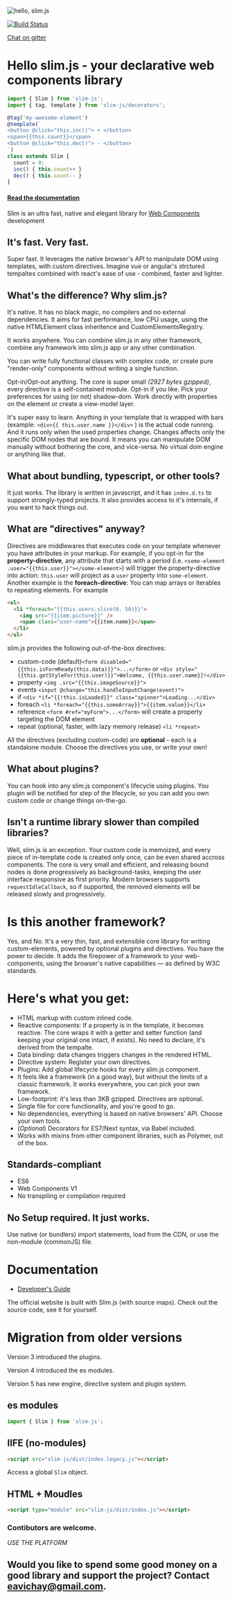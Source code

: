 ![hello, slim.js](./doc-site/src/assets/slim3.png)

[![Build Status](https://semaphoreci.com/api/v1/eavichay/slim-js/branches/master/badge.svg)](https://semaphoreci.com/eavichay/slim-js)

[Chat on gitter](https://gitter.im/slim-js/Lobby?utm_source=share-link&utm_medium=link&utm_campaign=share-link)

# Hello slim.js - your declarative web components library

```javascript
import { Slim } from 'slim-js';
import { tag, template } from 'slim-js/decorators';

@tag('my-awesome-element')
@template(`
<button @click="this.inc()"> + </button>
<span>{{this.count}}</span>
<button @click="this.dec()"> - </button>
`)
class extends Slim {
  count = 0;
  inc() { this.count++ }
  dec() { this.count-- }
}

```

#### [Read the documentation](http://slimjs.com)

Slim is an ultra fast, native and elegant library for [Web Components](https://www.webcomponents.org/introduction) development

## It's fast. Very fast.

Super fast. It leverages the native browser's API to manipulate DOM using templates, with custom directives. Imagine vue or angular's strctured tempaltes combined with react's ease of use - combined, faster and lighter.

## What's the difference? Why slim.js?

It's native. It has no black magic, no compilers and no external dependencies. It aims for fast performance, low CPU usage, using the native HTMLElement class inheritence and CustomElementsRegistry.

It works anywhere. You can combine slim.js in any other framework, combine any framework into slim.js app or any other combination.

You can write fully functional classes with complex code, or create pure "render-only" components without writing a single function.

Opt-in/Opt-out anything. The core is super small _(2927 bytes gzipped)_, every directive is a self-contained module. Opt-in if you like. Pick your preferences for using (or not) shadow-dom. Work directly with properties on the element or create a view-model layer.

It's super easy to learn. Anything in your template that is wrapped with bars (example: `<div>{{ this.user.name }}</div>` ) is the actual code running. And it runs only when the used properties change. Changes affects only the specific DOM nodes that are bound. It means you can manipulate DOM manually without bothering the core, and vice-versa. No virtual dom engine or anything like that.

## What about bundling, typescript, or other tools?

It just works. The library is written in javascript, and it has `index.d.ts` to support strongly-typed projects. It also provides access to it's internals, if you want to hack things out.

## What are "directives" anyway?

Directives are middlewares that executes code on your template whenever you have attributes in your markup. For example, if you opt-in for the **property-directive**, any attribute that starts with a period (i.e. `<some-element .user="{{this.user}}"></some-element>`) will trigger the property-directive into action: `this.user` will project as a `user` property into `some-element`. Another example is the **foreach-directive**: You can map arrays or iterables to repeating elements. For example

```html
<ul>
  <li *foreach="{{this.users.slice(0, 50)}}">
    <img src="{{item.picture}}" />
    <span class="user-name">{{item.name}}</span>
  </li>
</ul>
```

slim.js provides the following out-of-the-box directives:

- custom-code (default)`<form disabled="{{this.isFormReady(this.data)}}">...</form>` or `<div style="{{this.getStyleFor(this.user)}}">Welcome, {{this.user.name}}!</div>`
- property `<img .src="{{this.imageSource}}">`
- events `<input @change="this.handleInputChange(event)">`
- if `<div *if="{{!this.isLoaded}}" class="spinner">Loading...</div>`
- foreach `<li *foreach="{{this.someArray}}">{{item.value}}</li>`
- reference `<form #ref="myForm">...</form>` will create a property targeting the DOM element
- repeat (optional, faster, with lazy memory release) `<li *repeat>`

All the directives (excluding custom-code) are **optional** - each is a standalone module. Choose the directives you use, or write your own!

## What about plugins?

You can hook into any slim.js component's lifecycle using plugins. You plugin will be notified for step of the lifecycle, so you can add you own custom code or change things on-the-go.

## Isn't a runtime library slower than compiled libraries?

Well, slim.js is an exception. Your custom code is memoized, and every piece of in-template code is created only once, can be even shared accross components. The core is very small and efficient, and releasing bound nodes is done progressively as background-tasks, keeping the user interface responsive as first priority. Modern browsers supports `requestIdleCallback`, so if supported, the removed elements will be released slowly and progressively.

# Is this another framework?

Yes, and No. It's a very thin, fast, and extensible core library for writing custom-elements, powered by optional plugins and directives. You have the power to decide. It adds the firepower of a framework to your web-components, using the browser's native capabilities &mdash; as defined by W3C standards.

# Here's what you get:

- HTML markup with custom inlined code.
- Reactive components: If a property is in the template, it becomes reactive. The core wraps it with a getter and setter function (and keeping your original one intact, if exists). No need to declare, it's derived from the tempalte.
- Data binding: data changes triggers changes in the rendered HTML.
- Directive system: Register your own directives.
- Plugins: Add global lifecycle hooks for every slim.js component.
- It feels like a framework (in a good way), but without the limits of a classic framework. It works everywhere, you can pick your own framework.
- Low-footprint: it's less than 3KB gzipped. Directives are optional.
- Single file for core functionality, and you're good to go.
- No dependencies, everything is based on native browsers' API. Choose your own tools.
- (_Optional_) Decorators for ES7/Next syntax, via Babel included.
- Works with mixins from other component libraries, such as Polymer, out of the box.

## Standards-compliant

- ES6
- Web Components V1
- No transpiling or compilation required

## No Setup required. It just works.

Use native (or bundlers) import statements, load from the CDN, or use the non-module (commonJS) file.

# Documentation

- [Developer's Guide](http://slimjs.com)

The official website is built with Slim.js (with source maps). Check out the source code, see it for yourself.

# Migration from older versions

Version 3 introduced the plugins.

Version 4 introduced the es modules.

Version 5 has new engine, directive system and plugin system.

## es modules

```js
import { Slim } from 'slim-js';
```

## IIFE (no-modules)

```html
<script src="slim-js/dist/index.legacy.js"></script>
```

Access a global `Slim` object.

## HTML + Moudles

```html
<script type="module" src="slim-js/dist/index.js"></script>
```

### Contibutors are welcome.

_USE THE PLATFORM_

## Would you like to spend some good money on a good library and support the project? Contact **eavichay@gmail.com**.
